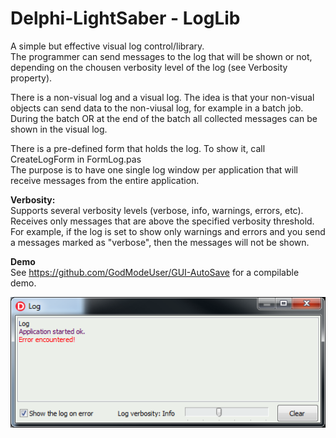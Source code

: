 # Delphi-LightSaber - LogLib

   A simple but effective visual log control/library.  
   The programmer can send messages to the log that will be shown or not, depending on the chousen verbosity level of the log (see Verbosity property). 
   
   There is a non-visual log and a visual log. The idea is that your non-visual objects can send data to the non-viusal log, for example in a batch job. During the batch OR at the end of the batch all collected messages can be shown in the visual log.
   
   There is a pre-defined form that holds the log. To show it, call CreateLogForm in FormLog.pas  
   The purpose is to have one single log window per application that will receive messages from the entire application.  

   **Verbosity:**  
     Supports several verbosity levels (verbose, info, warnings, errors, etc).  
     Receives only messages that are above the specified verbosity threshold.  
     For example, if the log is set to show only warnings and errors and you send a messages marked as "verbose", then the messages will not be shown.  

**Demo**  
See https://github.com/GodModeUser/GUI-AutoSave for a compilable demo.  

![](ScreenShot.png)
